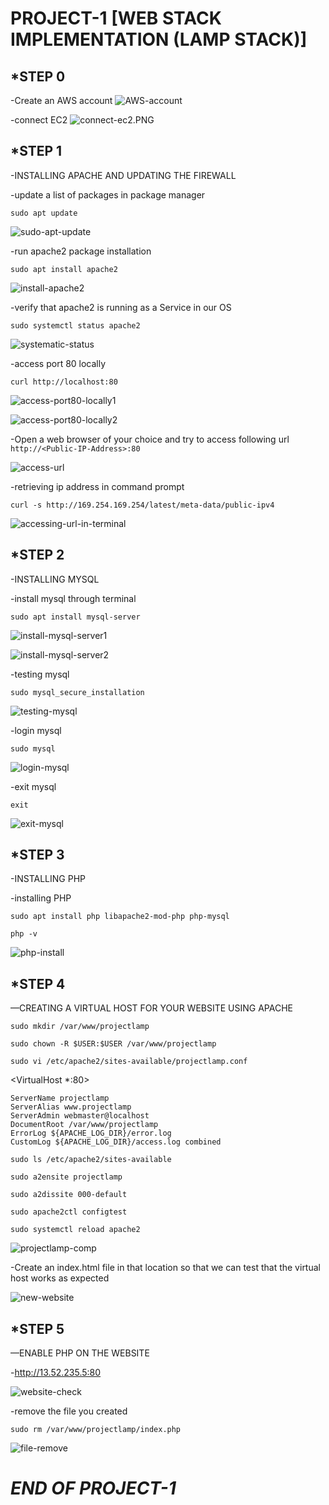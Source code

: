 # PROJECT-1 [WEB STACK IMPLEMENTATION (LAMP STACK)]

## *STEP 0

-Create an AWS account
 ![AWS-account](./images/AWS-account.PNG)

-connect EC2
![connect-ec2.PNG](./images/connect-ec2.PNG)
 ## *STEP 1

-INSTALLING APACHE AND UPDATING THE FIREWALL

-update a list of packages in package manager

`sudo apt update`

![sudo-apt-update](./images/sudo-apt-update.PNG)


-run apache2 package installation

`sudo apt install apache2`

![install-apache2](./images/install-apache2.PNG)


-verify that apache2 is running as a Service in our OS

`sudo systemctl status apache2`

![systematic-status](./images/systematic-status.PNG)


-access port 80 locally

`curl http://localhost:80`

![access-port80-locally1](./images/access-port80-locally1.PNG)

![access-port80-locally2](./images/access-port80-locally2.PNG)


-Open a web browser of your choice and try to access following url
`http://<Public-IP-Address>:80`

![access-url](./images/access-url.PNG)



-retrieving ip address in command prompt

`curl -s http://169.254.169.254/latest/meta-data/public-ipv4`

![accessing-url-in-terminal](./images/accessing-url-in-terminal.PNG)


## *STEP 2

-INSTALLING MYSQL

-install mysql through terminal

`sudo apt install mysql-server`

![install-mysql-server1](./images/install-mysql-server1.PNG)

![install-mysql-server2](./images/install-mysql-server2.PNG)


-testing mysql

`sudo mysql_secure_installation`

![testing-mysql](./images/testing-mysql.PNG)


-login mysql

`sudo mysql`

![login-mysql](./images/login-mysql.PNG)

-exit mysql

`exit`

![exit-mysql](./images/exit-mysql.PNG)





## *STEP 3

-INSTALLING PHP

-installing PHP

`sudo apt install php libapache2-mod-php php-mysql`

`php -v`

![php-install](./images/php-install.PNG)


## *STEP 4 

—CREATING A VIRTUAL HOST FOR YOUR WEBSITE USING 
 APACHE

`sudo mkdir /var/www/projectlamp`

`sudo chown -R $USER:$USER /var/www/projectlamp`

`sudo vi /etc/apache2/sites-available/projectlamp.conf`

<VirtualHost *:80>

    ServerName projectlamp
    ServerAlias www.projectlamp 
    ServerAdmin webmaster@localhost
    DocumentRoot /var/www/projectlamp
    ErrorLog ${APACHE_LOG_DIR}/error.log
    CustomLog ${APACHE_LOG_DIR}/access.log combined
</VirtualHost>

`sudo ls /etc/apache2/sites-available`

`sudo a2ensite projectlamp`

`sudo a2dissite 000-default`

`sudo apache2ctl configtest`

`sudo systemctl reload apache2`

![projectlamp-comp](./images/projectlamp-comp.PNG)

-Create an index.html file in that location so that we can test that the virtual host works as expected

![new-website](./images/new-website.PNG)



## *STEP 5 

—ENABLE PHP ON THE WEBSITE

-http://13.52.235.5:80

![website-check](./images/website-check.PNG)

-remove the file you created

`sudo rm /var/www/projectlamp/index.php`


![file-remove](./images/file-remove.PNG)

# *END OF PROJECT-1*


